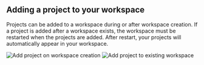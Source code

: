 ## Adding a project to your workspace

Projects can be added to a workspace during or after workspace creation. If a project is
added after a workspace exists, the workspace must be restarted when the projects are added.
After restart, your projects will automatically appear in your workspace.

![Add project on workspace creation](https://raw.github.com/MAAP-Project/maap-jupyter-ide/master/user_guides/images/add_to_new.png) 
![Add project to existing workspace](https://raw.github.com/MAAP-Project/maap-jupyter-ide/master/user_guides/images/add_to_existing.png)